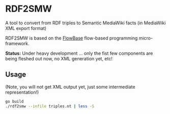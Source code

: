 RDF2SMW
=======

A tool to convert from RDF triples to Semantic MediaWiki facts (in MediaWiki
XML export format)

RDF2SMW is based on the [FlowBase](https://github.com/flowbase/flowbase)
flow-based programming micro-framework.

**Status:** Under heavy development ... only the fist few components are being fleshed out now, no XML generation yet, etc!

Usage
-----

(Note, you will not get XML output yet, just some intermediate representation!)

```bash
go build
./rdf2smw --infile triples.nt | less -S
```
